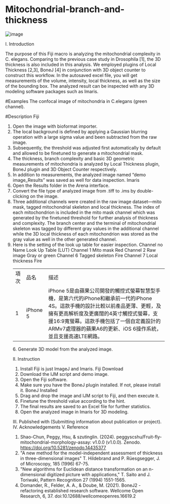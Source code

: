 # Mitochondrial-branch-and-thickness
![image](https://github.com/user-attachments/assets/0a283e8a-4c0d-4386-8842-53c75f679c4a)

I.	Introduction

The purpose of this Fiji macro is analyzing the mitochondrial complexity in C. elegans. Comparing to the previous case study in Drosophila [1], the 3D thickness is also included in this analysis. We employed plugins of Local Thickness [2,3], BoneJ [4] in conjunction with 3D object counter to construct this workflow. In the autosaved excel file, you will get measurements of the volume, intensity, local thickness, as well as the size of the bounding box. The analyzed result can be inspected with any 3D modeling software packages such as Imaris. 

  #Examples
  The confocal image of mitochondria in C.elegans (green channel).

  #Description 
  Fiji
   1.	Open the image with bioformat importer. 
   2.	The local background is defined by applying a Gaussian blurring operation with a large sigma value and been subtracted from the raw image. 
   3.	Subsequently, the threshold was adjusted first automatically by default and allowed to be finetuned to generate a mitochondrial mask.
   4.	The thickness, branch complexity and basic 3D geometric measurements of mitochondria is analyzed by Local Thickness plugin, BoneJ plugin and 3D Object Counter respectively.
   5.	In addition to measurements, the analyzed image named “demo image_Results” was saved as well for data inspection. 
  Imaris
   1.	Open the Results folder in the Arena interface.
   2.	Convert the file type of analyzed image from .tiff to .ims by double-clicking on the image. 
   3.	Three additional channels were created in the raw image dataset—mito mask, tagged mitochondrial skeleton and local thickness. The index of each mitochondrion is included in the mito mask channel which was 
      generated by the finetuned threshold for further analysis of thickness and complexity. The branch center and the terminal of mitochondrial skeleton was tagged by different gray values in the additional 
      channel while the 3D local thickness of each mitochondrion was stored as the gray value as well in the other generated channel.
   4.	 Here is the setting of the look up table for easier inspection.
               Channel no	    Name	            Look Up Table (LUT)
               Channel 1	    Mito mask	        Red
               Channel 2	    Raw image	        Gray or green
               Channel 6	    Tagged skeleton	    Fire
               Channel 7	    Local thickness	    Fire
     	 <table>
  <tr>
    <td>項次</td>
    <td>品名</td>
    <td>描述</td>
  </tr>
  <tr>
    <td>1</td>
    <td>iPhone 5</td>
    <td>iPhone 5是由蘋果公司開發的觸控式螢幕智慧型手機，是第六代的iPhone和繼承前一代的iPhone 4S。這款手機的設計比較以前產品更薄、更輕，及擁有更高解析度及更廣闊的4英寸觸控式螢幕，支援16:9寬螢幕。這款手機包括了一個自定義設計的ARMv7處理器的蘋果A6的更新、iOS 6操作系統，並且支援高速LTE網路。</td>
  </tr>
</table>
   6.	Generate 3D model from the analyzed image. 

II.	Instruction 
1.	Install Fiji is just ImageJ and Imaris. Fiji Download
2.	Download the IJM script and demo image. 
3.	Open the Fiji software.
4.	Make sure you have the BoneJ plugin installed. If not, please install it. BoneJ Installed
5.	Drag and drop the image and IJM script to Fiji, and then execute it.
6.	Finetune the threshold value according to the hint.
7.	The final results are saved to an Excel file for further statistics.
8.	Open the analyzed image in Imaris for 3D modeling. 

III.	Published with
(Submitting information about publication or project).
IV.	Acknowledgements
V.	Reference
1.	Shao-Chun, Peggy, Hsu, & szutinglin. (2024). peggyscshu/Fruit-fly-mitochondrial-morphology-assay: v1.0.0 (v1.0.0). Zenodo. https://doi.org/10.5281/zenodo.14435377
2.	"A new method for the model-independent assessment of thickness in three-dimensional images" T. Hildebrand and P. Rüesgsegger, J. of Microscopy, 185 (1996) 67-75.
3.	"New algorithms for Euclidean distance transformation on an n-dimensional digitized picture with applications," T. Saito and J. Toriwaki, Pattern Recognition 27 (1994) 1551-1565.
4.	Domander, R., Felder, A. A., & Doube, M. (2021). BoneJ2 - refactoring established research software. Wellcome Open Research, 6, 37. doi:10.12688/wellcomeopenres.16619.2

